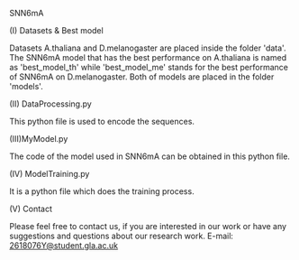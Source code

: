 SNN6mA

(I) Datasets & Best model

Datasets A.thaliana and D.melanogaster are placed inside the folder 'data'. The SNN6mA model that has the best performance on A.thaliana is named as 'best_model_th' while 'best_model_me' stands for the best performance of SNN6mA on D.melanogaster. Both of models are placed in the folder 'models'.

(II) DataProcessing.py

This python file is used to encode the sequences.

(III)MyModel.py

The code of the model used in SNN6mA can be obtained in this python file.

(IV) ModelTraining.py

It is a python file which does the training process.

(V) Contact

Please feel free to contact us, if you are interested in our work or have any suggestions and questions about our research work. E-mail: 2618076Y@student.gla.ac.uk
